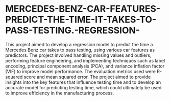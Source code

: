 # MERCEDES-BENZ-CAR-FEATURES-PREDICT-THE-TIME-IT-TAKES-TO-PASS-TESTING.-REGRESSION-

This project aimed to develop a regression model to predict the time a Mercedes Benz car takes to pass testing, using various car features as predictors. The project involved handling missing values and outliers, performing feature engineering, and implementing techniques such as label encoding, principal component analysis (PCA), and variance inflation factor (VIF) to improve model performance. The evaluation metrics used were R-squared score and mean squared error. The project aimed to provide insights into the key features that influence testing time and to develop an accurate model for predicting testing time, which could ultimately be used to improve efficiency in the manufacturing process. 
